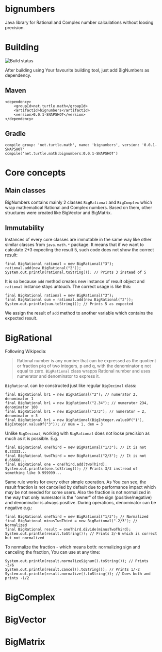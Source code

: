 # bignumbers

Java library for Rational and Complex number calculations without loosing precision.

# Building

![Build status](https://travis-ci.org/zolv/bignumbers.svg?branch=master)

After building using Your favourite building tool, just add BigNumbers as dependency.
## Maven
    <dependency>
        <groupId>net.turtle.math</groupId>
        <artifactId>bignumbers</artifactId>
        <version>0.0.1-SNAPSHOT</version>
    </dependency>
## Gradle
    compile group: 'net.turtle.math', name: 'bignumbers', version: '0.0.1-SNAPSHOT'
    compile('net.turtle.math:bignumbers:0.0.1-SNAPSHOT')

# Core concepts
## Main classes
BigNumbers contains mainly 2 classes `BigRational` and `BigComplex` which wrap mathematical Rational and Complex numbers. Based on them, other structures were created like BigVector and BigMatrix.

## Immutability
Instances of every core classes are immutable in the same way like other similar classes from `java.math.*` package. It means that if we want to calculate 2+3 expecting the result 5, such code does not show the correct result:

    final BigRational rational = new BigRational("3");
    rational.add(new BigRational("2"));
    System.out.println(rational.toString()); // Prints 3 instead of 5
It is so because `add` method creates new instance of result object and `rational` instance stays untouch. The correct usage is like this:

    final BigRational rational = new BigRational("3");
    final BigRational sum = rational.add(new BigRational("2"));
    System.out.println(sum.toString()); // Prints 5 as expected
We assign the result of `add` method to another variable which contains the expected result.

# BigRational
Following Wikipedia: 
> Rational number is any number that can be expressed as the quotient or fraction p/q of two integers, p and q, with the denominator q not equal to zero.
`BigRational` class wrapps Rational number and uses numerator and denominator to express it.

`BigRational` can be constructed just like regular `BigDecimal` class:

    final BigRational br1 = new BigRational("2"); // numerator 2, denominator 1
    final BigRational br1 = new BigRational("2.34"); // numerator 234, denominator 100
    final BigRational br1 = new BigRational("2/3"); // numerator = 2, denominator = 3
    final BigRational br1 = new BigRational(BigInteger.valueOf("1"), BigInteger.valueOf("3")); // num = 1, den = 3

Unlike `BigDecimal`, working with `BigRational` does not loose precision as much as it is possible. E.g.

    final BigRational oneThird = new BigRational("1/3"); // It is not 0.33333...
    final BigRational twoThird = new BigRational("2/3"); // It is not 0.66666...
    final BigRational one = oneThird.add(twoThird);
    System.out.println(one.toString()); // Prints 3/3 instread of something like 0.999999...

Same rule works for every other simple operation. As You can see, the result fraction is not cancelled by default due to performance impact which may be not needed for some users. Also the fraction is not normalized in the way that only numerator is the "owner" of the sign (positive/negative) and denominator is always positive. During operations, denominator can be negative e.g.:

    final BigRational oneThird = new BigRational("1/3"); // Normalized
    final BigRational minusTwoThird = new BigRational("-2/3"); // Normalized
    final BigRational result = oneThird.divide(minusTwoThird);
    System.out.println(result.toString()); // Prints 3/-6 which is correct but not normalized
To normalize the fraction - which means both: normalizing sign and canceling the fraction, You can use at any time:

    System.out.println(result.normalizeSignum().toString()); // Prints -3/6
    System.out.println(result.cancel().toString()); // Prints 1/-2
    System.out.println(result.normalize().toString()); // Does both and prints -1/2
# BigComplex
# BigVector
# BigMatrix
